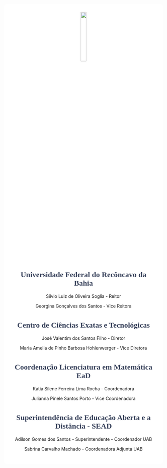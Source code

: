 
<style>

body { 
  background-image: url("../imagens-2/fundo7.png");
  background-repeat: no-repeat;
  background-attachment: fixed;
  background-position: center; 
}

#example3 {
  border-radius: 6px;
  padding: 25px;
  background-color: white;
  background-repeat: no-repeat;
  background-origin: content-box;
  background-position: center;
}
</style>

<link href="https://fonts.googleapis.com/css?family=Dancing+Script&display=swap" rel="stylesheet">

<div id="example3">
<center><img src="../imagens/turma2.png" style="width:20%"/></center>


<center> 


<h1 style="font-family:'Dancing Script', cursive; color:#38425B;"><font size="5"><strong>Universidade Federal do Recôncavo da Bahia</strong></font></h1>

<center><p>Silvio Luiz de Oliveira Soglia - Reitor</p></center>

<center><p>Georgina Gonçalves dos Santos - Vice Reitora</p></center>

<h1 style="font-family:'Dancing Script', cursive; color:#38425B;"><font size="5"><strong>Centro de Ciências Exatas e Tecnológicas</strong></font></h1>

<p> José Valentim dos Santos Filho - Diretor</p>
<p> Maria Amelia de Pinho Barbosa Hohlenwerger - Vice Diretora</p>

<h1 style="font-family:'Dancing Script', cursive; color:#38425B;"><font size="5"><strong>Coordenação Licenciatura em Matemática EaD</strong></font></h1>
<p> Katia Silene Ferreira Lima Rocha - Coordenadora </p> 

<p> Julianna Pinele Santos Porto - Vice Coordenadora </p> 

<center> 


</center>

<h1 style="font-family:'Dancing Script', cursive; color:#38425B;"><font size="5"><strong>Superintendência de Educação Aberta e a Distância - SEAD</strong></font></h1>
<center> Adilson Gomes dos Santos - Superintendente - Coordenador UAB</p></center>
<center><p> Sabrina Carvalho Machado - Coordenadora Adjunta UAB</p></center> 


</center> 
</div>











  

